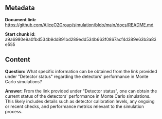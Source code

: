 ## Metadata

**Document link:** https://github.com/AliceO2Group/simulation/blob/main/docs/README.md

**Start chunk id:** a9a6980e9a0fbd534b9dd891bd289edd534b663f0867acf4d389e63b3a83e555

## Content

**Question:** What specific information can be obtained from the link provided under "Detector status" regarding the detectors' performance in Monte Carlo simulations?

**Answer:** From the link provided under "Detector status", one can obtain the current status of the detectors' performance in Monte Carlo simulations. This likely includes details such as detector calibration levels, any ongoing or recent checks, and performance metrics relevant to the simulation process.